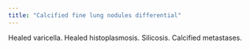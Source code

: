 ```yaml
---
title: "Calcified fine lung nodules differential"
---
```

Healed varicella. Healed histoplasmosis. Silicosis. Calcified metastases.

